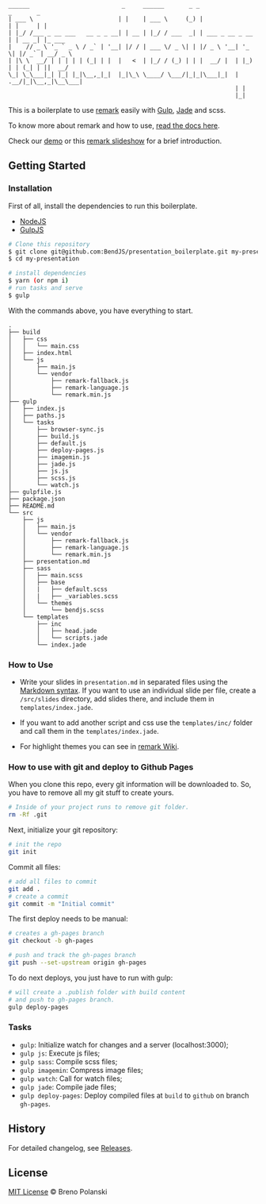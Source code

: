 ```
______                          _     ______       _ _                 _       _
| ___ \                        | |    | ___ \     (_) |               | |     | |
| |_/ /___ _ __ ___   __ _ _ __| | __ | |_/ / ___  _| | ___ _ __ _ __ | | __ _| |_ ___
|    // _ \ '_ ` _ \ / _` | '__| |/ / | ___ \/ _ \| | |/ _ \ '__| '_ \| |/ _` | __/ _ \
| |\ \  __/ | | | | | (_| | |  |   <  | |_/ / (_) | | |  __/ |  | |_) | | (_| | ||  __/
\_| \_\___|_| |_| |_|\__,_|_|  |_|\_\ \____/ \___/|_|_|\___|_|  | .__/|_|\__,_|\__\___|
                                                                | |
                                                                |_|

```

This is a boilerplate to use [remark](https://github.com/gnab/remark) easily with [Gulp](http://gulpjs.com/), [Jade](http://jade-lang.com/) and scss.

To know more about remark and how to use, [read the docs here](https://github.com/gnab/remark/wiki).

Check our [demo](http://brenopolanski.com/remark-boilerplate/) or this [remark slideshow](http://gnab.github.com/remark) for a brief introduction.

## Getting Started

### Installation

First of all, install the dependencies to run this boilerplate.

- [NodeJS](http://nodejs.org/)
- [GulpJS](http://gulpjs.com/)

```sh
# Clone this repository
$ git clone git@github.com:BendJS/presentation_boilerplate.git my-presentation
$ cd my-presentation

# install dependencies
$ yarn (or npm i)
# run tasks and serve
$ gulp
```
With the commands above, you have everything to start.

```
.
├── build
│   ├── css
│   │   └── main.css
│   ├── index.html
│   └── js
│       ├── main.js
│       └── vendor
│           ├── remark-fallback.js
│           ├── remark-language.js
│           └── remark.min.js
├── gulp
│   ├── index.js
│   ├── paths.js
│   └── tasks
│       ├── browser-sync.js
│       ├── build.js
│       ├── default.js
│       ├── deploy-pages.js
│       ├── imagemin.js
│       ├── jade.js
│       ├── js.js
│       ├── scss.js
│       └── watch.js
├── gulpfile.js
├── package.json
├── README.md
└── src
    ├── js
    │   ├── main.js
    │   └── vendor
    │       ├── remark-fallback.js
    │       ├── remark-language.js
    │       └── remark.min.js
    ├── presentation.md
    ├── sass
    │   ├── main.scss
    │   ├── base
    │   |   ├── default.scss
    │   |   ├── _variables.scss
    │   └── themes
    │       └── bendjs.scss
    └── templates
        ├── inc
        │   ├── head.jade
        │   └── scripts.jade
        └── index.jade

```

### How to Use

- Write your slides in `presentation.md` in separated files using the [Markdown syntax](https://github.com/gnab/remark/wiki/Markdown). If you want to use an individual slide per file, create a `/src/slides` directory, add slides there, and include them in `templates/index.jade`.

- If you want to add another script and css use the `templates/inc/` folder and call them in the  `templates/index.jade`.

- For highlight themes you can see in [remark Wiki](https://github.com/gnab/remark/wiki/Configuration#highlighting).

### How to use with git and deploy to Github Pages

When you clone this repo, every git information will be downloaded to. So, you have to remove all my git stuff to create yours.

```sh
# Inside of your project runs to remove git folder.
rm -Rf .git
```

Next, initialize your git repository:

```sh
# init the repo
git init
```

Commit all files:

```sh
# add all files to commit
git add .
# create a commit
git commit -m "Initial commit"
```

The first deploy needs to be manual:

```sh
# creates a gh-pages branch
git checkout -b gh-pages

# push and track the gh-pages branch
git push --set-upstream origin gh-pages
```

To do next deploys, you just have to run with gulp:

```sh
# will create a .publish folder with build content
# and push to gh-pages branch.
gulp deploy-pages
```

### Tasks

- `gulp`: Initialize watch for changes and a server (localhost:3000);
- `gulp js`: Execute js files;
- `gulp sass`: Compile scss files;
- `gulp imagemin`: Compress image files;
- `gulp watch`: Call for watch files;
- `gulp jade`: Compile jade files;
- `gulp deploy-pages`: Deploy compiled files at `build` to `github` on branch `gh-pages`.

## History

For detailed changelog, see [Releases](https://github.com/brenopolanski/remark-boilerplate/releases).

## License

[MIT License](http://brenopolanski.mit-license.org/) © Breno Polanski

